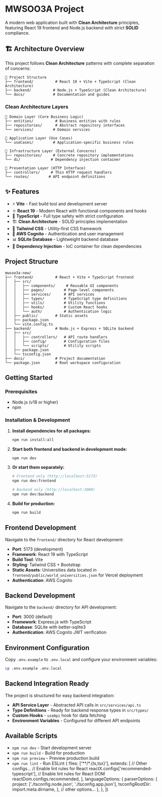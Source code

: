 # MWSOO3A Project

A modern web application built with **Clean Architecture** principles, featuring React 19 frontend and Node.js backend with strict **SOLID** compliance.

## 🏗️ Architecture Overview

This project follows **Clean Architecture** patterns with complete separation of concerns:

```
📁 Project Structure
├── frontend/          # React 19 + Vite + TypeScript (Clean Architecture)
├── backend/          # Node.js + TypeScript (Clean Architecture)
└── docs/             # Documentation and guides
```

### **Clean Architecture Layers**

```
🎯 Domain Layer (Core Business Logic)
├── entities/          # Business entities with rules
├── repositories/      # Abstract repository interfaces  
└── services/         # Domain services

🎯 Application Layer (Use Cases)
└── useCases/         # Application-specific business rules

🎯 Infrastructure Layer (External Concerns)
├── repositories/     # Concrete repository implementations
└── di/              # Dependency injection container

🎯 Presentation Layer (HTTP Interface)
├── controllers/     # Thin HTTP request handlers
└── routes/         # API endpoint definitions
```

## ✨ Features

- ⚡ **Vite** - Fast build tool and development server
- ⚛️ **React 19** - Modern React with functional components and hooks
- 🔷 **TypeScript** - Full type safety with strict configuration
- 🏗️ **Clean Architecture** - SOLID principles implementation
- 🎨 **Tailwind CSS** - Utility-first CSS framework
- 🔐 **AWS Cognito** - Authentication and user management
- 📊 **SQLite Database** - Lightweight backend database
- 🔄 **Dependency Injection** - IoC container for clean dependencies

## Project Structure

```
mwsoo3a-new/
├── frontend/          # React + Vite + TypeScript frontend
│   ├── src/
│   │   ├── components/     # Reusable UI components
│   │   ├── pages/         # Page-level components
│   │   ├── services/      # API services
│   │   ├── types/         # TypeScript type definitions
│   │   ├── utils/         # Utility functions
│   │   ├── hooks/         # Custom React hooks
│   │   └── auth/          # Authentication logic
│   ├── public/        # Static assets
│   ├── package.json
│   └── vite.config.ts
├── backend/           # Node.js + Express + SQLite backend
│   ├── src/
│   │   ├── controllers/   # API route handlers
│   │   ├── config/        # Configuration files
│   │   └── scripts/       # Utility scripts
│   ├── package.json
│   └── tsconfig.json
├── docs/              # Project documentation
└── package.json       # Root workspace configuration
```

## Getting Started

### Prerequisites
- Node.js (v18 or higher)
- npm

### Installation & Development

1. **Install dependencies for all packages:**
   ```bash
   npm run install:all
   ```

2. **Start both frontend and backend in development mode:**
   ```bash
   npm run dev
   ```

3. **Or start them separately:**
   ```bash
   # Frontend only (http://localhost:5173)
   npm run dev:frontend

   # Backend only (http://localhost:3000)
   npm run dev:backend
   ```

4. **Build for production:**
   ```bash
   npm run build
   ```

## Frontend Development

Navigate to the `frontend/` directory for React development:
- **Port**: 5173 (development)
- **Framework**: React 19 with TypeScript
- **Build Tool**: Vite
- **Styling**: Tailwind CSS + Bootstrap
- **Static Assets**: Universities data located in `frontend/public/world_universities.json` for Vercel deployment
- **Authentication**: AWS Cognito

## Backend Development

Navigate to the `backend/` directory for API development:
- **Port**: 3000 (default)
- **Framework**: Express.js with TypeScript
- **Database**: SQLite with better-sqlite3
- **Authentication**: AWS Cognito JWT verification

## Environment Configuration

Copy `.env.example` to `.env.local` and configure your environment variables:

```bash
cp .env.example .env.local
```

## Backend Integration Ready

The project is structured for easy backend integration:

- **API Service Layer** - Abstracted API calls in `src/services/api.ts`
- **Type Definitions** - Ready for backend response types in `src/types/`
- **Custom Hooks** - `useApi` hook for data fetching
- **Environment Variables** - Configured for different API endpoints

## Available Scripts

- `npm run dev` - Start development server
- `npm run build` - Build for production
- `npm run preview` - Preview production build
- `npm run lint` - Run ESLint
  {
    files: ['**/*.{ts,tsx}'],
    extends: [
      // Other configs...
      // Enable lint rules for React
      reactX.configs['recommended-typescript'],
      // Enable lint rules for React DOM
      reactDom.configs.recommended,
    ],
    languageOptions: {
      parserOptions: {
        project: ['./tsconfig.node.json', './tsconfig.app.json'],
        tsconfigRootDir: import.meta.dirname,
      },
      // other options...
    },
  },
])
```
